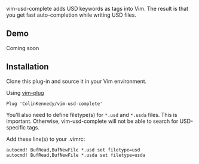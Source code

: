 vim-usd-complete adds USD keywords as tags into Vim. The result is that
you get fast auto-completion while writing USD files.

## Demo
Coming soon


## Installation

Clone this plug-in and source it in your Vim environment.

Using [vim-plug](https://github.com/junegunn/vim-plug)

```vim
Plug 'ColinKennedy/vim-usd-complete'
```

You'll also need to define filetype(s) for `*.usd` and `*.usda` files.
This is important. Otherwise, vim-usd-complete will not be able to
search for USD-specific tags.

Add these line(s) to your .vimrc:

```vim
autocmd! BufRead,BufNewFile *.usd set filetype=usd
autocmd! BufRead,BufNewFile *.usda set filetype=usda
```
